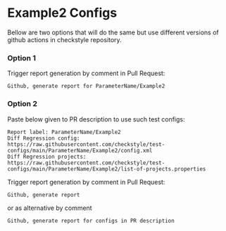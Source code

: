 # Example2 Configs

Bellow are two options that will do the same but use different versions
of github actions in checkstyle repository.


### Option 1
Trigger report generation by comment in Pull Request:
```
Github, generate report for ParameterName/Example2
```

### Option 2

Paste below given to PR description to use such test configs:
```
Report label: ParameterName/Example2
Diff Regression config: https://raw.githubusercontent.com/checkstyle/test-configs/main/ParameterName/Example2/config.xml
Diff Regression projects: https://raw.githubusercontent.com/checkstyle/test-configs/main/ParameterName/Example2/list-of-projects.properties
```

Trigger report generation by comment in Pull Request:
```
Github, generate report
```
or as alternative by comment
```
Github, generate report for configs in PR description
```
